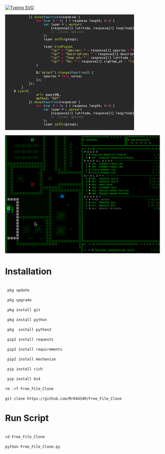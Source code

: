 [![Typing SVG](https://readme-typing-svg.herokuapp.com?font=Neuton&size=25&color=30FF40&background=000000&center=true&vCenter=true&width=360&height=60&lines=Assalamualaikum+Everyone+🥰+🥀+Hello+World+I'm+MrKAUSAR+Here;Today+I+will+tell+you+;Please+Follow+My+GitHub+😒;Free_File_Clone_Tools+🐉;;Best+OK+Ids+Tools+😛;So+Let's+Enjoy+Everybody+🔥+🐉)](https://git.io/typing-svg)

<img src="https://github.com/MRVIVEK-CODER/Decompiler/blob/main/106824690-8dd73a00-66ad-11eb-89e2-53e13ac6f594.gif" alt="" border="0" />

![Alt text](https://github.com/MRVIVEK-CODER/MRVIVEK-CODER/raw/main/md7Oqrf.gif)

# Installation

```

 pkg update

 pkg upgrade 

 pkg install git

 pkg install python

 pkg  install python2

 pip2 install requests

 pip2 install requirements

 pip2 install mechanize

 pip install rich

 pip install bs4

rm -rf Free_File_Clone

git clone https://github.com/MrK4US4R/Free_File_Clone

```

# Run Script

```

cd Free_File_Clone

python Free_File_Clone.py

```
